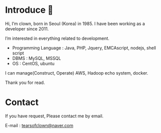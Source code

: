 # Introduce 👋

Hi, I’m clown, born in Seoul (Korea) in 1985.
I have been working as a developer since 2011.

I’m interested in everything related to development.

- Programming Language : Java, PHP, Jquery, EMCAscript, nodejs, shell script
- DBMS : MySQL, MSSQL
- OS : CentOS, ubuntu

I can manage(Construct, Operate) AWS, Hadoop echo system, docker.

Thank you for read.

# Contact
If you have request, Please contact me by email.

E-mail : tearsofclown@naver.com
